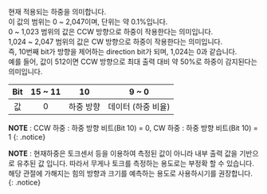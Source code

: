 현재 적용되는 하중을 의미합니다.  
이 값의 범위는 0 ~ 2,047이며, 단위는 약 0.1%입니다.  
0 ~ 1,023 범위의 값은 CCW 방향으로 하중이 작용한다는 의미입니다.  
1,024 ~ 2,047 범위의 값은 CW 방향으로 하중이 작용한다는 의미입니다.  
즉, 10번째 bit가 방향을 제어하는 direction bit가 되며, 1,024는 0과 같습니다.  
예를 들어, 값이 512이면 CCW 방향으로 최대 출력 대비 약 50%로 하중이 감지된다는 의미입니다.  

| Bit | 15 ~ 11  | 10 | 9 ~ 0|
| :----: | :---: | :---: | :---: |
| 값 | 0 | 하중 방향 | 데이터 (하중 비율)|

**NOTE** : CCW 하중 : 하중 방향 비트(Bit 10) = 0, CW 하중 : 하중 방향 비트(Bit 10) = 1
{: .notice}

**NOTE** : 현재하중은 토크센서 등을 이용하여 측정된 값이 아니라 내부 출력 값을 기반으로 유추된 값 입니다. 따라서 무게나 토크를 측정하는 용도로는 부정확 할 수 있습니다. 해당 관절에 가해지는 힘의 방향과 크기를 예측하는 용도로 사용하시기를 권장합니다.
{: .notice}

